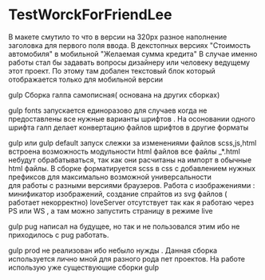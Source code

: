 # TestWorckForFriendLee

В макете смутило то что в  версии на 320px разное наполнение заголовка для первого поля ввода.
В декстопных версиях "Стоимость автомобиля" в мобильной "Желаемая сумма кредита"
В случае именно работы стал бы задавать вопросы  дизайнеру или  человеку ведущему этот проект.
По этому там добален текстовый блок который отображается только для мобильной версии




gulp
Сборка галпа самописная( основана на других сборках)

gulp fonts  запускается единоразово для случаев когда  не предоставлены все нужные варианты шрифтов . 
    На осоновании одного шрифта галп делает конвертацию файлов шрифтов в другие форматы

gulp или gulp default  запуск слежки за изменениями файлов scss,js,html встроена возможность модульности html файлов
    все файлы _*.html небудут обрабатываться, так как они расчитаны на импорт в обычные html файлы.
    В сборке форматируется  scss в css  с добавлением нужных префиксов для максимально возможной универсальности  
    для работы с разными версиями браузеров.
    Работа с изображениями : минификатор изображений, создание спрайтов из svg файлов ( работает некорректно)
    loveServer  отсутствует так как я работаю через PS или WS , а там можно запустить страницу в режиме live

gulp pug  написал на будущее, но так и не пользовался этим ибо не приходилось с pug работать.

gulp prod  не реализован ибо небыло нужды . Данная сборка используется лично мной для разного рода пет проектов.
На работе использую уже существующие сборки gulp